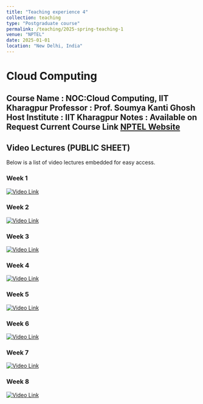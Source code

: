 ```yaml
---
title: "Teaching experience 4"
collection: teaching
type: "Postgraduate course"
permalink: /teaching/2025-spring-teaching-1
venue: "NPTEL"
date: 2025-01-01
location: "New Delhi, India"
---
```

# Cloud Computing

Course Name : NOC:Cloud Computing, IIT Kharagpur
Professor : Prof. Soumya Kanti Ghosh 
Host Institute :  IIT Kharagpur
Notes : Available on Request
Current Course Link [NPTEL Website](https://onlinecourses.nptel.ac.in/noc25_cs11/preview)
---

## Video Lectures (PUBLIC SHEET)

Below is a list of video lectures embedded for easy access.

### Week 1

[![Video Link](https://img.youtube.com/vi/watch?v=o9_QVS65WL0/0.jpg)](https://www.youtube.com/watch?v=o9_QVS65WL0)

<!-- <iframe width="560" height="315" src="https://www.youtube.com/embed/watch?v=o9_QVS65WL0" frameborder="0" allowfullscreen></iframe> -->

### Week 2

[![Video Link](https://img.youtube.com/vi/N7hu7rfpQpo/0.jpg)](https://youtu.be/N7hu7rfpQpo)

<!-- <iframe width="560" height="315" src="https://www.youtube.com/embed/N7hu7rfpQpo" frameborder="0" allowfullscreen></iframe> -->

### Week 3

[![Video Link](https://img.youtube.com/vi/FY-yzAJyZc4/0.jpg)](https://youtu.be/FY-yzAJyZc4)

<!-- <iframe width="560" height="315" src="https://www.youtube.com/embed/FY-yzAJyZc4" frameborder="0" allowfullscreen></iframe> -->

### Week 4

[![Video Link](https://img.youtube.com/vi/V-rnEBADxM4/0.jpg)](https://youtu.be/V-rnEBADxM4)

<!-- <iframe width="560" height="315" src="https://www.youtube.com/embed/V-rnEBADxM4" frameborder="0" allowfullscreen></iframe> -->

### Week 5

[![Video Link](https://img.youtube.com/vi/2v-rBDxuTxA/0.jpg)](https://youtu.be/2v-rBDxuTxA)

<!-- <iframe width="560" height="315" src="https://www.youtube.com/embed/2v-rBDxuTxA" frameborder="0" allowfullscreen></iframe> -->

### Week 6

[![Video Link](https://img.youtube.com/vi/0mSRlPbB2mc/0.jpg)](https://youtu.be/0mSRlPbB2mc)

<!-- <iframe width="560" height="315" src="https://www.youtube.com/embed/0mSRlPbB2mc" frameborder="0" allowfullscreen></iframe> -->

### Week 7

[![Video Link](https://img.youtube.com/vi/Mkid0fvGy4I/0.jpg)](https://youtu.be/Mkid0fvGy4I)

<!-- <iframe width="560" height="315" src="https://www.youtube.com/embed/Mkid0fvGy4I" frameborder="0" allowfullscreen></iframe> -->

### Week 8

[![Video Link](https://img.youtube.com/vi/mVchrjoJKi0/0.jpg)](https://youtu.be/mVchrjoJKi0)

<!-- <iframe width="560" height="315" src="https://www.youtube.com/embed/mVchrjoJKi0" frameborder="0" allowfullscreen></iframe> -->
